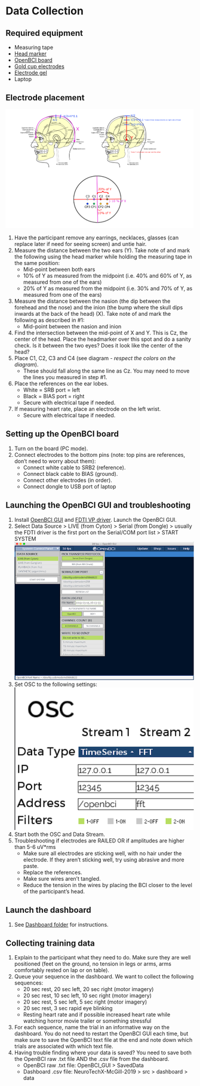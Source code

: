 # Data Collection

## Required equipment
* Measuring tape
* [Head marker](https://www.uline.ca/Product/Detail/S-17462R/Markers-and-Pens/Sharpie-China-Markers-Red?pricode=YE731&gadtype=pla&id=S-17462R&gclid=Cj0KCQjwtMvlBRDmARIsAEoQ8zTQJZnP6G0zHH-9TAcVlKNOleufHNOmLClhWkHzrrbr6X2QLbNuPxMaAm8jEALw_wcB&gclsrc=aw.ds)
* [OpenBCI board](https://shop.openbci.com/products/cyton-biosensing-board-8-channel?variant=38958638542)
* [Gold cup electrodes](https://shop.openbci.com/collections/frontpage/products/openbci-gold-cup-electrodes?variant=9056028163)
* [Electrode gel](https://bio-medical.com/ten20-eeg-conductive-paste-4oz-jars-3-pack.html)
* Laptop

## Electrode placement
![](./figures/electrode%20positions.png)
1. Have the participant remove any earrings, necklaces, glasses (can replace later if need for seeing screen) and untie hair.
2. Measure the distance between the two ears (Y). Take note of and mark the following using the head marker while holding the measuring tape in the same position:
    * Mid-point between both ears
    * 10% of Y as measured from the midpoint (i.e. 40% and 60% of Y, as measured from one of the ears)
    * 20% of Y as measured from the midpoint (i.e. 30% and 70% of Y, as measured from one of the ears)
3. Measure the distance between the nasion (the dip between the forehead and the nose) and the inion (the bump where the skull dips inwards at the back of the head) (X). Take note of and mark the following as described in #1:
    * Mid-point between the nasion and inion
4. Find the intersection between the mid-point of X and Y. This is Cz, the center of the head. Place the headmarker over this spot and do a sanity check. Is it between the two eyes? Does it look like the center of the head?
5. Place C1, C2, C3 and C4 (see diagram - _respect the colors on the diagram_).
    * These should fall along the same line as Cz. You may need to move the lines you measured in step #1.
6. Place the references on the ear lobes. 
    * White = SRB port = left
    * Black = BIAS port = right
    * Secure with electrical tape if needed.
7. If measuring heart rate, place an electrode on the left wrist. 
    * Secure with electrical tape if needed.
    
## Setting up the OpenBCI board
1. Turn on the board (PC mode).
2. Connect electrodes to the bottom pins (note: top pins are references, don’t need to worry about them):
    * Connect white cable to SRB2 (reference).
    * Connect black cable to BIAS (ground).
    * Connect other electrodes (in order). 
    * Connect dongle to USB port of laptop

## Launching the OpenBCI GUI and troubleshooting 
1. Install [OpenBCI GUI](https://openbci.com/index.php/downloads) and [FDTI VP driver](https://www.ftdichip.com/Drivers/VCP.htm).
Launch the OpenBCI GUI.
2. Select Data Source > LIVE (from Cyton) > Serial (from Dongle) > usually the FDTI driver is the first port on the Serial/COM port list > START SYSTEM
![](./figures/gui.png)
3. Set OSC to the following settings:
![](./figures/osc.png)
4. Start both the OSC and Data Stream.
5. Troubleshooting if electrodes are RAILED OR if amplitudes are higher than 5-6 uV\*rms
    * Make sure all electrodes are sticking well, with no hair under the electrode. If they aren’t sticking well, try using abrasive and more paste.
    * Replace the references.
    * Make sure wires aren’t tangled.
    * Reduce the tension in the wires by placing the BCI closer to the level of the participant’s head. 
  
## Launch the dashboard
1. See [Dashboard folder](https://github.com/NTX-McGill/NeuroTechX-McGill-2019/tree/master/src/dashboard) for instructions.

## Collecting training data
1. Explain to the participant what they need to do. Make sure they are well positioned (feet on the ground, no tension in legs or arms, arms comfortably rested on lap or on table). 
2. Queue your sequence in the dashboard. We want to collect the following sequences:
    * 20 sec rest, 20 sec left, 20 sec right (motor imagery)
    * 20 sec rest, 10 sec left, 10 sec right (motor imagery)
    * 20 sec rest, 5 sec left, 5 sec right (motor imagery)
    * 20 sec rest, 3 sec rapid eye blinking
    * Resting heart rate and if possible increased heart rate while watching horror movie trailer or something stressful
3. For each sequence, name the trial in an informative way on the dashboard. You do not need to restart the OpenBCI GUI each time, but make sure to save the OpenBCI text file at the end and note down which trials are associated with which text file.
4. Having trouble finding where your data is saved? You need to save both the OpenBCI raw .txt file AND the .csv file from the dashboard.
    * OpenBCI raw .txt file: OpenBCI_GUI > SavedData
    * Dashboard .csv file: NeuroTechX-McGill-2019 > src > dashboard > data

